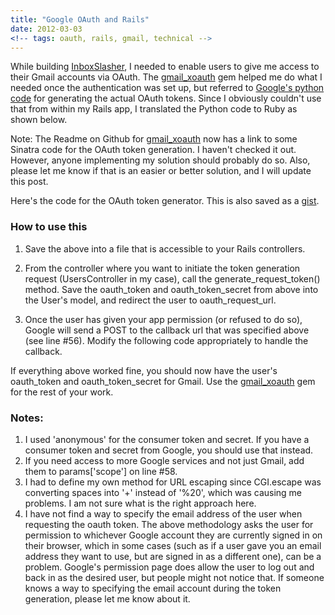 ```yaml
---
title: "Google OAuth and Rails"
date: 2012-03-03
<!-- tags: oauth, rails, gmail, technical -->
---
```


While building [InboxSlasher](http://www.inboxslasher.com), I needed to enable users to give me access to their Gmail accounts via OAuth. The [gmail_xoauth](http://github.com/nfo/gmail_xoauth) gem helped me do what I needed once the authentication was set up, but referred to [Google's python code](http://code.google.com/p/google-mail-xoauth-tools/wiki/XoauthDotPyRunThrough) for generating the actual OAuth tokens. Since I obviously couldn't use that from within my Rails app, I translated the Python code to Ruby as shown below.

Note: The Readme on Github for [gmail_xoauth](http://github.com/nfo/gmail_xoauth) now has a link to some Sinatra code for the OAuth token generation. I haven't checked it out. However, anyone implementing my solution should probably do so. Also, please let me know if that is an easier or better solution, and I will update this post.

Here's the code for the OAuth token generator. This is also saved as a [gist](https://gist.github.com/1970639).
<script src="https://gist.github.com/1970639.js?file=ruby_oauth_token_generator.rb"></script>

### How to use this
1) Save the above into a file that is accessible to your Rails controllers.

2) From the controller where you want to initiate the token generation request (UsersController in my case), call the generate\_request\_token() method. Save the oauth\_token and oauth\_token\_secret from above into the User's model, and redirect the user to oauth\_request\_url.
<script src="https://gist.github.com/tsycho/5328705.js"></script>

3) Once the user has given your app permission (or refused to do so), Google will send a POST to the callback url that was specified above (see line #56). Modify the following code appropriately to handle the callback.
<script src="https://gist.github.com/tsycho/5328714.js"></script>

If everything above worked fine, you should now have the user's oauth\_token and oauth\_token\_secret for Gmail. Use the [gmail_xoauth](http://github.com/nfo/gmail_xoauth) gem for the rest of your work.

### Notes:
1. I used 'anonymous' for the consumer token and secret. If you have a consumer token and secret from Google, you should use that instead.
2. If you need access to more Google services and not just Gmail, add them to params['scope'] on line #58.
3. I had to define my own method for URL escaping since CGI.escape was converting spaces into '+' instead of '%20', which was causing me problems. I am not sure what is the right approach here.
4. I have not find a way to specify the email address of the user when requesting the oauth token. The above methodology asks the user for permission to whichever Google account they are currently signed in on their browser, which in some cases (such as if a user gave you an email address they want to use, but are signed in as a different one), can be a problem. Google's permission page does allow the user to log out and back in as the desired user, but people might not notice that. If someone knows a way to specifying the email account during the token generation, please let me know about it.
